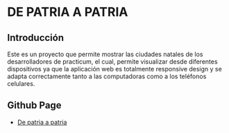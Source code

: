 # DE PATRIA A PATRIA
## Introducción
Este es un proyecto que permite mostrar las ciudades natales de los desarrolladores de practicum, el cual, permite visualizar desde diferentes dispositivos ya que la aplicación web es totalmente responsive design y se adapta correctamente tanto a las computadoras como a los teléfonos celulares.
## Github Page
* [De patria a patria](https://davidpr23.github.io/web_project_3_esp/)